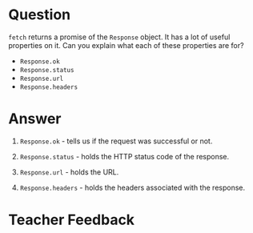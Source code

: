 # Question
`fetch` returns a promise of the `Response` object. It has a lot of useful properties on it. Can you explain what each of these properties are for?

- `Response.ok`
- `Response.status`
- `Response.url`
- `Response.headers`

# Answer

1. `Response.ok` - tells us if the request was successful or not.

2. `Response.status` - holds the  HTTP status code of the response.

3. `Response.url` - holds the URL.

4. `Response.headers` - holds the  headers associated  with the response.


# Teacher Feedback